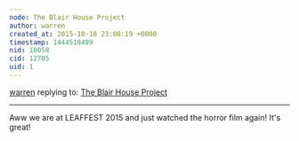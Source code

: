 ```yaml
---
node: The Blair House Project
author: warren
created_at: 2015-10-10 23:08:19 +0000
timestamp: 1444518499
nid: 10058
cid: 12705
uid: 1
---
```




[warren](../profile/warren) replying to: [The Blair House Project](../notes/lauradietz/02-23-2014/the-blairhouse-project)

----
Aww we are at LEAFFEST 2015 and just watched the horror film again! It's great!